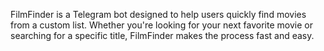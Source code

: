 FilmFinder is a Telegram bot designed to help users quickly find movies from a custom list. Whether you're looking for your next favorite movie or searching for a specific title, FilmFinder makes the process fast and easy.
